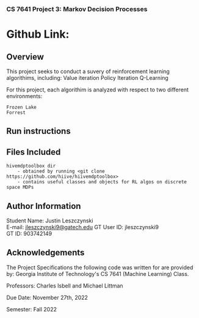 ### CS 7641 Project 3: Markov Decision Processes

# Github Link:


## Overview
This project seeks to conduct a suvery of reinforcement learning algorithims, including:
    Value iteration
    Policy Iteration
    Q-Learning


For this project, each algorithim is analyzed with respect to two different environments:

    Frozen Lake
    Forrest


## Run instructions



## Files Included
    hivemdptoolbox dir 
        - obtained by running <git clone https://github.com/hiive/hiivemdptoolbox>
        - contains useful classes and objects for RL algos on discrete space MDPs




## Author Information
Student Name: Justin Leszczynski 	  	   		   	 		  		  		    	  
E-mail: jleszczynski9@gatech.edu
GT User ID: jleszczynski9 	   		   	 		  		  		    	 		 	  
GT ID: 903742149 


## Acknowledgements
The Project Specifications the following code was written for are provided by:
Georgia Institute of Technology's CS 7641 (Machine Learning) Class.

Professors: Charles Isbell and Michael Littman

Due Date: November 27th, 2022

Semester: Fall 2022


